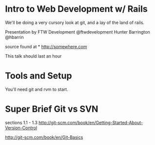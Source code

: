 # Intro to Web Development w/ Rails

We'll be doing a very cursory look at git, and a lay of the land of rails. 

Presentation by FTW Development @ftwdevelopment
Hunter Barrington @hbarrin

source found at * http://somewhere.com

This talk should last an hour

# Tools and Setup

You'll need git and rvm to start.


# Super Brief Git vs SVN

sections 1.1 - 1.3
http://git-scm.com/book/en/Getting-Started-About-Version-Control

http://git-scm.com/book/en/Git-Basics

# 
